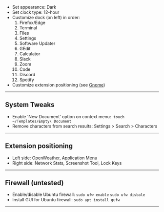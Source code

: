  - Set appearance: Dark
 - Set clock type: 12-hour
 - Customize dock (on left) in order:
    1. Firefox/Edge
    2. Terminal
    3. Files
    4. Settings
    5. Software Updater
    6. GEdit
    7. Calculator
    8. Slack
    9. Zoom
    10. Code
    11. Discord
    12. Spotify
 - Customize extension positioning (see [Gnome](./gnome.md))
___
## System Tweaks
 - Enable 'New Document' option on context menu: 
   `touch ~/Templates/Empty\ Document` 
 - Remove characters from search results: <span class="purple">Settings > Search > Characters</span> 
___
## Extension positioning
 - Left side: OpenWeather, Application Menu
 - Right side: Network Stats, Screenshot Tool, Lock Keys
___

## Firewall (untested)
 - Enable/disable Ubuntu firewall:
   `sudo ufw enable` 
   `sudo ufw disbale`
 - Install GUI for Ubuntu firewall:
   `sudo apt install gufw` 
___

